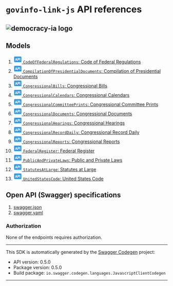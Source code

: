 # `govinfo-link-js` API references

## ![democracy-ia logo][logo-image]

## Models

1.  [![API reference][api-26-image] `CodeOfFederalRegulations`: Code of Federal Regulations](CodeOfFederalRegulations.md)
1.  [![API reference][api-26-image] `CompilationOfPresidentialDocuments`: Compilation of Presidential Documents](CompilationOfPresidentialDocuments.md)
1.  [![API reference][api-26-image] `CongressionalBills`: Congressional Bills](CongressionalBills.md)
1.  [![API reference][api-26-image] `CongressionalCalendars`: Congressional Calendars](CongressionalCalendars.md)
1.  [![API reference][api-26-image] `CongressionalCommitteePrints`: Congressional Committee Prints](CongressionalCommitteePrints.md)
1.  [![API reference][api-26-image] `CongressionalDocuments`: Congressional Documents](CongressionalDocuments.md)
1.  [![API reference][api-26-image] `CongressionalHearings`: Congressional Hearings](CongressionalHearings.md)
1.  [![API reference][api-26-image] `CongressionalRecordDaily`: Congressional Record Daily](CongressionalRecordDaily.md)
1.  [![API reference][api-26-image] `CongressionalReports`: Congressional Reports](CongressionalReports.md)
1.  [![API reference][api-26-image] `FederalRegister`: Federal Register](FederalRegister.md)
1.  [![API reference][api-26-image] `PublicAndPrivateLaws`: Public and Private Laws](PublicAndPrivateLaws.md)
1.  [![API reference][api-26-image] `StatutesAtLarge`: Statutes at Large](StatutesAtLarge.md)
1.  [![API reference][api-26-image] `UnitedStatesCode`: United States Code](UnitedStatesCode.md)

## Open API (Swagger) specifications

1.  [swagger.json](swagger.json)
1.  [swagger.yaml](swagger.yaml)

### Authorization

None of the endpoints requires authorization.

---

This SDK is automatically generated by the [Swagger Codegen](https://github.com/swagger-api/swagger-codegen) project:

* API version: 0.5.0
* Package version: 0.5.0
* Build package: `io.swagger.codegen.languages.JavascriptClientCodegen`

---

<!-- ⛔️ Images ⛔️ -->

[api-26-image]: ../.github/assets/img/icons8/icon-api-26.png
[logo-image]: https://avatars1.githubusercontent.com/u/34581173?s=200&v=4
